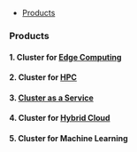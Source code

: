 - [Products](#p)

<a name=p></a>
### Products
#### 1. Cluster for [Edge Computing](/System-Design/Concepts)
#### 2. Cluster for [HPC](/System-Design/Concepts)
#### 3. [Cluster as a Service](/System-Design/Concepts)
#### 4. Cluster for [Hybrid Cloud](/System-Design/Concepts)
#### 5. Cluster for Machine Learning
